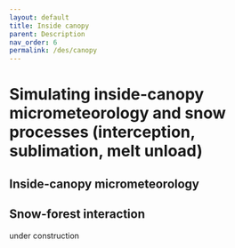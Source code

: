 ```yaml
---
layout: default
title: Inside canopy
parent: Description
nav_order: 6
permalink: /des/canopy
---
```


# Simulating inside-canopy micrometeorology and snow processes (interception, sublimation, melt unload)

## Inside-canopy micrometeorology

## Snow-forest interaction

under construction
